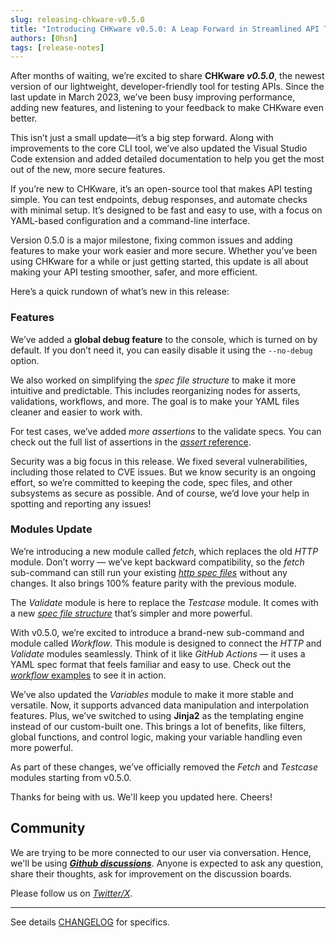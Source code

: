 ```yaml
---
slug: releasing-chkware-v0.5.0
title: "Introducing CHKware v0.5.0: A Leap Forward in Streamlined API Testing"
authors: [0hsn]
tags: [release-notes]
---
```


After months of waiting, we’re excited to share **CHKware _v0.5.0_**, the newest version of our lightweight, developer-friendly tool for testing APIs. Since the last update in March 2023, we’ve been busy improving performance, adding new features, and listening to your feedback to make CHKware even better.

<!-- truncate -->

This isn’t just a small update—it’s a big step forward. Along with improvements to the core CLI tool, we’ve also updated the Visual Studio Code extension and added detailed documentation to help you get the most out of the new, more secure features.

If you’re new to CHKware, it’s an open-source tool that makes API testing simple. You can test endpoints, debug responses, and automate checks with minimal setup. It’s designed to be fast and easy to use, with a focus on YAML-based configuration and a command-line interface.

Version 0.5.0 is a major milestone, fixing common issues and adding features to make your work easier and more secure. Whether you’ve been using CHKware for a while or just getting started, this update is all about making your API testing smoother, safer, and more efficient.

Here’s a quick rundown of what’s new in this release:

### Features

We’ve added a **global debug feature** to the console, which is turned on by default. If you don’t need it, you can easily disable it using the `--no-debug` option.

We also worked on simplifying the _spec file structure_ to make it more intuitive and predictable. This includes reorganizing nodes for asserts, validations, workflows, and more. The goal is to make your YAML files cleaner and easier to work with.

For test cases, we’ve added _more assertions_ to the validate specs. You can check out the full list of assertions in the [_assert_ reference](../docs/references/assertions).

Security was a big focus in this release. We fixed several vulnerabilities, including those related to CVE issues. But we know security is an ongoing effort, so we’re committed to keeping the code, spec files, and other subsystems as secure as possible. And of course, we’d love your help in spotting and reporting any issues!

### Modules Update

We’re introducing a new module called _fetch_, which replaces the old _HTTP_ module. Don’t worry — we’ve kept backward compatibility, so the _fetch_ sub-command can still run your existing [_http spec files_](../docs/examples/http-examples) without any changes. It also brings 100% feature parity with the previous module.

The _Validate_ module is here to replace the _Testcase_ module. It comes with a new [_spec file structure_](../docs/examples/validate-examples) that’s simpler and more powerful.

With v0.5.0, we’re excited to introduce a brand-new sub-command and module called _Workflow_. This module is designed to connect the _HTTP_ and _Validate_ modules seamlessly. Think of it like _GitHub Actions_ — it uses a YAML spec format that feels familiar and easy to use. Check out the [_workflow_ examples](../docs/examples/workflow-examples) to see it in action.

We’ve also updated the _Variables_ module to make it more stable and versatile. Now, it supports advanced data manipulation and interpolation features. Plus, we’ve switched to using **Jinja2** as the templating engine instead of our custom-built one. This brings a lot of benefits, like filters, global functions, and control logic, making your variable handling even more powerful.

As part of these changes, we’ve officially removed the _Fetch_ and _Testcase_ modules starting from v0.5.0.

Thanks for being with us. We'll keep you updated here. Cheers!

## Community

We are trying to be more connected to our user via conversation. Hence, we'll be using [_**Github discussions**_](https://github.com/orgs/chkware/discussions). Anyone is expected to ask any question, share their thoughts, ask for improvement on the discussion boards.

Please follow us on [_Twitter/X_](https://x.com/chkware).

---

See details [CHANGELOG](../docs/changelogs/cli) for specifics.
